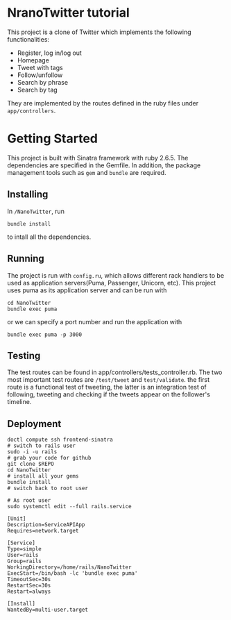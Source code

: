 # NranoTwitter tutorial 

This project is a clone of Twitter which implements the following functionalities:

* Register, log in/log out
* Homepage
* Tweet with tags
* Follow/unfollow
* Search by phrase
* Search by tag

They are implemented by the routes defined in the ruby files under `app/controllers`. 

# Getting Started

This project is built with Sinatra framework with ruby 2.6.5. The dependencies are specified in the Gemfile. In addition, the package management tools such as `gem` and `bundle` are required. 

## Installing

In `/NanoTwitter`, run

```
bundle install
```

to intall all the dependencies.

## Running

The project is run with `config.ru`, which allows different rack handlers to be used as application servers(Puma, Passenger, Unicorn, etc). This project uses puma as its application server and can be run with

```
cd NanoTwitter
bundle exec puma
```

or we can specify a port number and run the application with

```
bundle exec puma -p 3000
```

## Testing

The test routes can be found in app/controllers/tests_controller.rb. The two most important test routes are `/test/tweet` and `test/validate`. the first route is a functional test of tweeting, the latter is an integration test of following, tweeting and checking if the tweets appear on the follower's timeline.

## Deployment

```
doctl compute ssh frontend-sinatra
# switch to rails user
sudo -i -u rails
# grab your code for github
git clone $REPO
cd NanoTwitter
# install all your gems
bundle install
# switch back to root user
```

```
# As root user
sudo systemctl edit --full rails.service
```

```
[Unit]
Description=ServiceAPIApp
Requires=network.target

[Service]
Type=simple
User=rails
Group=rails
WorkingDirectory=/home/rails/NanoTwitter
ExecStart=/bin/bash -lc 'bundle exec puma'
TimeoutSec=30s
RestartSec=30s
Restart=always

[Install]
WantedBy=multi-user.target
```


